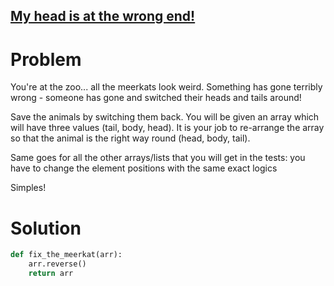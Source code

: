 ## [My head is at the wrong end!](https://www.codewars.com/kata/56f699cd9400f5b7d8000b55)

# Problem
You're at the zoo... all the meerkats look weird. Something has gone terribly wrong - someone has gone and switched their heads and tails around!

Save the animals by switching them back. You will be given an array which will have three values (tail, body, head). It is your job to re-arrange the array so that the animal is the right way round (head, body, tail).

Same goes for all the other arrays/lists that you will get in the tests: you have to change the element positions with the same exact logics

Simples!

# Solution
```Python
def fix_the_meerkat(arr):
    arr.reverse()
    return arr
```

